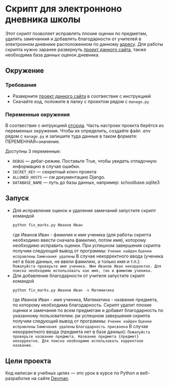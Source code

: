 # Скрипт для электронноно дневника школы

Этот скрипт позволяет исправлять плохие оценки по предметам, удалять замечанния и добавлять благодарности от учителей в электронном дневнике расположенном по данному [адресу](https://github.com/devmanorg/e-diary). Для работы скрипта нужно заранее развернуть [проект данного сайта](https://github.com/devmanorg/e-diary), также необходима база данных оценок дневника.

## Окружение

### Требования
- Разверните [проект данного сайта](https://github.com/devmanorg/e-diary) в соотвествие с инструкцией
- Скачайте код, положите в папку с проектом рядом с `manage.py`

### Переменные окружения
В соотвествие с интрукцией [отсюда](https://github.com/devmanorg/e-diary). Часть настроек проекта берётся из переменных окружения. Чтобы их определить, создайте файл .env рядом с `manage.py` и запишите туда данные в таком формате: ПЕРЕМЕННАЯ=значение.

Доступны 3 переменные:

- `DEBUG` — дебаг-режим. Поставьте True, чтобы увидеть отладочную информацию в случае ошибки.
- `SECRET_KEY` — секретный ключ проекта
- `ALLOWED_HOSTS` — см документацию Django.
- `DATABASE_NAME` — путь до базы данных, например: schoolbase.sqlite3

## Запуск
- Для исправление оценок и удаления замечаний запустите скрипт командой 
  ```python
  python fix_marks.py Иванов Иван
  ``` 
  где Иванов Иван - фамилия и имя ученика (для работы скрипта необходимо ввести сначала фамилию, потом имя), которому необходимо исправить оценки. При успешном завершения скрипта получим следующий вывод от программы:
`Ученик найден`
`Оценки исправлены`
`Замечания удалены`
В случае некорректного ввода (ученика нет в базе данных, не ввели фамилию, а только имя и т.п.):
`Пожалуйста проверьте имя ученика. Имя Иванов Иван некорректно. Для поиска необходимо использовать как имя, так и фамилию ученика.`
- Для добавление благодарности от учителя запустите скрипт командой 
  ```python
  python fix_marks.py Иванов Иван -s Математика
  ```
   где Иванов Иван - имя ученика, Математика - название предмета, по которому необходима благодарность. Скрипт удалит плохие оценки и замечания по всем предметам и добавит благодарность по указанному пользователем. ри успешном завершения скрипта получим следующий вывод от программы:
`Ученик найден`
`Оценки исправлены`
`Замечания удалены`
`Благодарность присвоена`
В случае некорректного ввода (предмета нет в базе данных):
`Пожалуйста проверьте название предмета. Название предмета {предмет} некорректно. Для поиска необходимо использовать корректное название.`

## Цели проекта

Код написан в учебных целях — это урок в курсе по Python и веб-разработке на сайте [Devman](https://dvmn.org).
